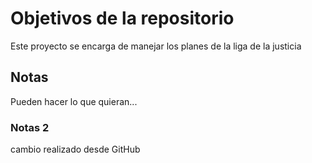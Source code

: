 # Objetivos de la repositorio

Este proyecto se encarga de manejar los planes de la liga de la justicia


## Notas
Pueden hacer lo que quieran...

### Notas 2
cambio realizado desde GitHub
